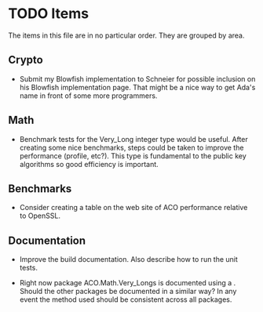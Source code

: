 
TODO Items
==========

The items in this file are in no particular order. They are grouped by area.


Crypto
------

+ Submit my Blowfish implementation to Schneier for possible inclusion on his Blowfish
  implementation page. That might be a nice way to get Ada's name in front of some more
  programmers.


Math
----

+ Benchmark tests for the Very_Long integer type would be useful. After creating some nice
  benchmarks, steps could be taken to improve the performance (profile, etc?). This type is
  fundamental to the public key algorithms so good efficiency is important.


Benchmarks
----------

+ Consider creating a table on the web site of ACO performance relative to OpenSSL.


Documentation
-------------

+ Improve the build documentation. Also describe how to run the unit tests.

+ Right now package ACO.Math.Very_Longs is documented using a <variablelist>. Should the
  other packages be documented in a similar way? In any event the method used should be
  consistent across all packages.
